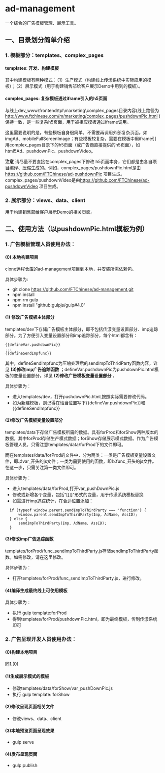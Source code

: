 # ad-management
一个综合的广告模板管理、展示工具。

## 一、目录划分简单介绍
### 1. 模板部分：templates、complex_pages
#### templates: 开发、构建模板

其中构建模板有两种模式：（1）生产模式（构建线上传漾系统中实际应用的模板）；（2）展示模式（用于构建销售部给客户展示Demo中用到的模板）。

#### complex_pages: 复杂模板通过iframe引入的h5页面
与线上dev_www\frontend\tpl\marketing\complex_pages目录内容(线上路径为 <http://www.ftchinese.com/m/marketing/complex_pages/pushdownPic.html> )保持一致，是一些复杂h5页面，用于被相应模板通过iframe调用。

这里需要说明的是，有些模板自身很简单，不需要再调用外部复杂页面，如imgAd、mobileFullScreenImage；有些模板较复杂，需要在模板中用iframe引用complex_pages目录下的h5页面（或广告商直接提供的h5页面），如html5Ad、pushdownPic、pushdownVideo。

**注意** 请尽量不要直接在complex_pages下修改 h5页面本身，它们都是由各自项目编译、压缩生成的。例如，complex_pages/pushdownPic.html是由<https://github.com/FTChinese/ad-pushdownPic> 项目生成， complex_pages/pushdownVideo是由<https://github.com/FTChinese/ad-pushdownVideo> 项目生成。

### 2. 展示部分：views、data、client
用于构建销售部给客户展示Demo的相关页面。

## 二、使用方法（以pushdownPic.html模板为例）

### 1. 广告模板管理人员使用办法：
#### (0) 本地构建项目
clone远程仓库的ad-management项目到本地，并安装所需依赖包。

具体步骤为:

- git clone https://github.com/FTChinese/ad-management.git
- npm install
- npm rm gulp
- npm install "github:gulpjs/gulp#4.0"

#### (1) 修改广告模板主体部分
templates/dev下存储广告模板主体部分，即不包括传漾变量设置部分、imp追踪部分。为了方便引入变量设置部分和imp追踪部分，每个html都含有：
```
{{defineVar.pushdownPic}}
...
{{defineSendImpfunc}}
```
其中，defineSendImpfunc为压缩处理后的sendImpToThridParty函数内容，详见 **(3)修改imp广告追踪函数** ；defineVar.pushdownPic为pushdownPic.html模板的变量设置部分，详见 **(2)修改广告模板变量设置部分** 。

具体步骤为：

- 进入templates/dev，打开pushdownPic.html,按照实际需要修改代码。
- 如为新建模板，则记得在恰当位置写下{{defineVar.pushdownPic}}和{{defineSendImpfunc}}

#### (2)修改广告模板变量设置部分
templates/data下存储广告模板所需的数据。具有forProd和forShow两种版本的数据，其中forProd存储生产模式数据；forShow存储展示模式数据。作为广告模板管理人员，只需注意templates/data/forProd下的文件即可。

而在templates/data/forProd的文件中，分为两类：一类是广告模板变量设置文件，即以var_开头的js文件；一类为需要使用的函数，即以func_开头的js文件。在这一步，只需关注第一类文件即可。

具体步骤为：

- 进入templates/data/forProd,打开var_pushDownPic.js
- 修改或新增各个变量，包括"[[]]"形式的变量，用于传漾系统模板替换
- 如需进行imp追踪统计，在合适位置添加：

```
  if (typeof window.parent.sendImpToThirdParty === 'function') {
      window.parent.sendImpToThirdParty(Imp, AdName, AssID);
  } else {
      sendImpToThirdParty(Imp, AdName, AssID);
  }
```
#### (3)修改imp广告追踪函数
templates/forProd/func_sendImpToThirdParty.js存储sendImpToThirdParty函数。如需修改，请在这里修改。

具体步骤为：

- 打开templates/forProd/func_sendImpToThirdParty.js，进行修改。

#### (4)编译生成最终线上可使用模板
具体步骤为：

- 执行 gulp template:forProd
- 得到templates/forProd/pushdownPic.html，即为最终模板，传到传漾系统即可

### 2. 广告呈现开发人员使用办法：
#### (0)构建本地项目
同1.(0)

#### (1)生成展示模式的模板
- 修改templates/data/forShow/var_pushDownPic.js
- 执行 gulp template: forShow

#### (2)修改呈现页面相关文件
- 修改views、data、client

#### (3)本地预览页面呈现效果
- gulp serve

#### (4)发布呈现页面
- gulp publish